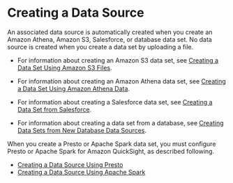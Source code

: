 # Creating a Data Source<a name="create-a-data-source"></a>

An associated data source is automatically created when you create an Amazon Athena, Amazon S3, Salesforce, or database data set\. No data source is created when you create a data set by uploading a file\.

+ For information about creating an Amazon S3 data set, see [Creating a Data Set Using Amazon S3 Files](create-a-data-set-s3.md)\.

+ For information about creating an Amazon Athena data set, see [Creating a Data Set Using Amazon Athena Data](create-a-data-set-athena.md)\.

+ For information about creating a Salesforce data set, see [Creating a Data Set from Salesforce](create-a-data-set-salesforce.md)\.

+ For information about creating a data set from a database, see [Creating Data Sets from New Database Data Sources](creating-database-data-sets.md)\.

When you create a Presto or Apache Spark data set, you must configure Presto or Apache Spark for Amazon QuickSight, as described following\.


+ [Creating a Data Source Using Presto](create-a-data-source-presto.md)
+ [Creating a Data Source Using Apache Spark](create-a-data-source-spark.md)
